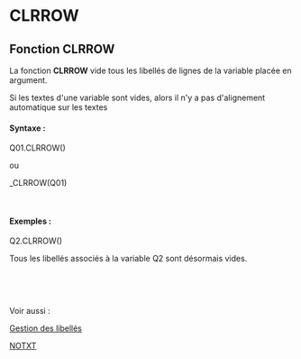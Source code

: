 # CLRROW

## Fonction CLRROW

La fonction **CLRROW** vide tous les libellés de lignes de la variable placée en argument.

Si les textes d'une variable sont vides, alors il n'y a pas d'alignement automatique sur les textes

#### Syntaxe :

Q01.CLRROW()

ou

\_CLRROW(Q01)

&nbsp;

#### Exemples :

Q2.CLRROW()

Tous les libellés associés à la variable Q2 sont désormais vides.

&nbsp;

&nbsp;

Voir aussi :&nbsp;

[Gestion des libellés](<Gererleslibelleslestextes1.md>)

[NOTXT](<NOTXT1.md>)